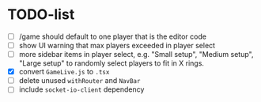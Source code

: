 # TODO-list

- [ ] /game should default to one player that is the editor code
- [ ] show UI warning that max players exceeded in player select
- [ ] more sidebar items in player select, e.g. "Small setup", "Medium setup", "Large setup" to randomly select players to fit in X rings.
- [x] convert `GameLive.js` to `.tsx`
- [ ] delete unused `withRouter` and `NavBar`
- [ ] include `socket-io-client` dependency
